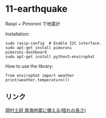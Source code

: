 # 11-earthquake
Raspi + Pimoroni で地震計

Installation:
```
sudo rasip-config  # Enable I2C interface.
sudo apt-get install pimoroni
pimoroni-dashboard
sudo apt-get install python3-envirophat
```

How to use the library:
```
from envirophat import weather
print(weather.temperature())
```

## リンク

[岡村土研 南海地震に備える(揺れの長さ)](http://sc1.cc.kochi-u.ac.jp/~mako-ok/nankai/11duration.html)
